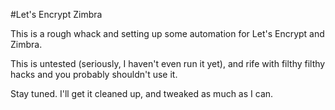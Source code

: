 #Let's Encrypt Zimbra

This is a rough whack and setting up some automation for Let's Encrypt and Zimbra.

This is untested (seriously, I haven't even run it yet), and rife with filthy filthy hacks and you probably shouldn't use it.

Stay tuned. I'll get it cleaned up, and tweaked as much as I can.
